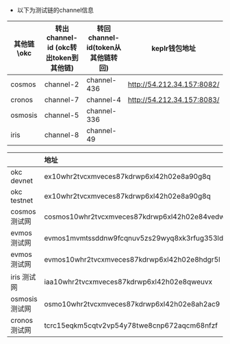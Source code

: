 





- 以下为测试链的channel信息

| 其他链\okc | 转出channel-id (okc转出token到其他链) | 转回channel-id(token从其他链转回) | keplr钱包地址              |
| ---------- | ------------------------------------- | --------------------------------- | -------------------------- |
| cosmos     | channel-2                             | channel-436                       | http://54.212.34.157:8082/ |
| cronos     | channel-7                             | channel-4                         | http://54.212.34.157:8083/ |
| osmosis    | channel-5                             | channel-336                       |                            |
| iris       | channel-8                             | channel-49                        |                            |






|               | 地址                                          | chain-id          | 测试币领取  | rpc地址 |
| ------------- | :-------------------------------------------- | ----------------- | ------------- | ------------- |
| okc devnet    | ex10whr2tvcxmveces87kdrwp6xl42h02e8a90g8q     | exchain-64        |         |         |
| okc testnet   | ex10whr2tvcxmveces87kdrwp6xl42h02e8a90g8q     | exchain-65        |         |         |
| cosmos 测试网 | cosmos10whr2tvcxmveces87kdrwp6xl42h02e84vedwh | theta-testnet-001 |  |  |
| evmos 测试网  | evmos1mvmtssddnw9fcqnuv5zs29wyq8xk3rfug353ld  | evmos_9000-4      |       |       |
| evmos 测试网  | evmos10whr2tvcxmveces87kdrwp6xl42h02e8hdgr5l  | evmos_9001-2      |       |       |
| iris 测试网  |  iaa10whr2tvcxmveces87kdrwp6xl42h02e8qweuvx   | nyancat-9 | https://discord.com/channels/806356514973548614/820953811434471494 | http://35.234.10.84:26657 |
| osmosis测试网 | osmo10whr2tvcxmveces87kdrwp6xl42h02e8ah2ac9 | osmo-test-4 |  | https://osmosis-testnet-rpc.allthatnode.com:26657 |
| cronos测试网 | tcrc15eqkm5cqtv2vp54y78twe8cnp672aqcm68nfzf | cronostestnet_338-3 |  | https://rpc-t3.cronos.org:443 |


